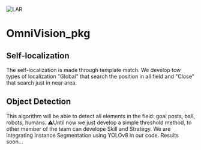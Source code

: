 ![LAR](https://github.com/MSL-LAR-MinhoTeam/2TDP/blob/main/Images/git_msl_omnivision_pkg.png)
# OmniVision_pkg

## Self-localization
The self-localization is made through template match.
We develop tow types of localization "Global" that search the position in all field and "Close" that search just in near area.

## Object Detection
This algorithm will be able to detect all elements in the field: goal posts, ball, robots, humans.
⚠️Until now we just develop a simple threshold method, to other member of the team can develope Skill and Strategy.
We are integrating Instance Segmentation using YOLOv8 in our code. Results soon...

